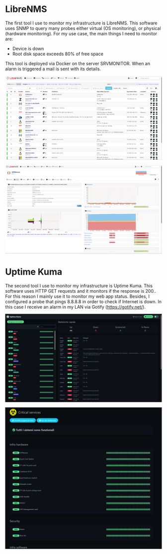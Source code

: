 # LibreNMS

The first tool I use to monitor my infrastructure is LibreNMS. This software uses SNMP to query many probes either virtual (OS monitoring), or physical (hardware monitoring). For my use case, the main things I need to monitor are:
- Device is down
- Root disk space exceeds 80% of free space

This tool is deployed via Docker on the server SRVMONITOR. When an alarm is triggered a mail is sent with its details.

![Alt text](librenms-main-page.png?raw=true "LibreNMS main page")

![Alt text](librenms-device-page.png?raw=true "LibreNMS device page")

# Uptime Kuma

The second tool I use to monitor my infrastructure is Uptime Kuma. This software uses HTTP GET requests and it monitors if the response is 200.. For this reason I mainly use it to monitor my web app status.
Besides, I configured a probe that pings 8.8.8.8 in order to check if Internet is down. In this case I receive an alarm in my LAN via Gotify (https://gotify.net/).

![Alt text](uptimekuma-main-page.png?raw=true "Uptime Kuma main page")

![Alt text](uptimekuma-dashboard-page.png?raw=true "Uptime Kuma status page")